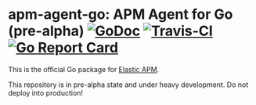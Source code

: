# apm-agent-go: APM Agent for Go (pre-alpha) [![GoDoc](https://godoc.org/github.com/elastic/apm-agent-go/trace?status.svg)](http://godoc.org/github.com/elastic/apm-agent-go/trace) [![Travis-CI](https://travis-ci.org/elastic/apm-agent-go.svg)](https://travis-ci.org/elastic/apm-agent-go) [![Go Report Card](https://goreportcard.com/badge/github.com/elastic/apm-agent-go)](https://goreportcard.com/report/github.com/elastic/apm-agent-go)

This is the official Go package for [Elastic APM][].

This repository is in pre-alpha state and under heavy
development. Do not deploy into production!

[Elastic APM]: https://www.elastic.co/solutions/apm

